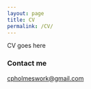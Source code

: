 ```yaml
---
layout: page
title: CV
permalink: /CV/
---
```


CV goes here
### Contact me

[cpholmeswork@gmail.com](mailto:cpholmeswork@gmail.com)
